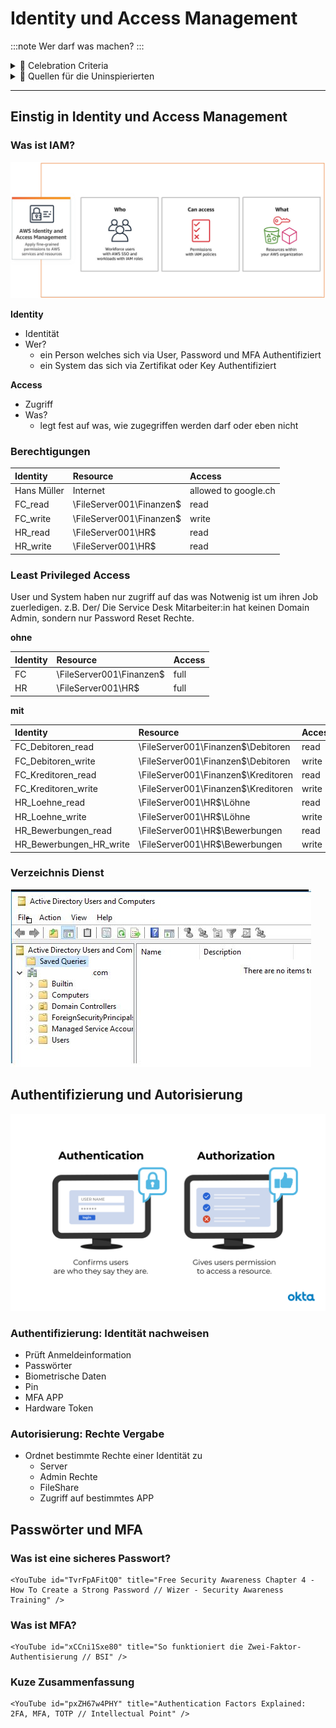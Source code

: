 # Identity und Access Management
:::note
Wer darf was machen?
:::

<details>
  <summary> 🎉 Celebration Criteria</summary>

**Überprüft und verbessert gegebenenfalls die Datensicherheit der eigenen Infrastruktur.**

Kennt Techniken des Zugriffsschutzes, Passwortmanager und Prinzipien der Passwortverwaltung.
    - Sie wissen was ein "sicheres Passwort" ausmacht.
    - Sie kennen alternativen und ergänzungen zu Passwörter.
    - Sie kennen die Limitationen von Passwörter und MFA.
    - Sie kennen die Grundlagen von RBAC.
    - Sie wissen wo RBAC in IAM Einzuordnen ist.
    - Sie wissen was Least Privileged Access (LPA) ist.

Kennt den Unterschied von Authentifizierung und Autorisierung.

</details>

<details>
  <summary> 🤫 Quellen für die Uninspierierten</summary>


- [**ComputerWeekly.de:** Identity Access Management (IAM) -Systeme](https://www.computerweekly.com/de/definition/Identity-Access-Management-IAM-Systeme)

- [**Microsoft** Was ist Identity & Access Management (IAM)?](https://www.microsoft.com/de-de/security/business/security-101/what-is-identity-access-management-iam)


- [**Okta:** Vergleich von Authentifizierung und Autorisierung](https://www.okta.com/de/identity-101/authentication-vs-authorization/#:~:text=Durch%20Authentifizierung%20wird%20best%C3%A4tigt%2C%20dass,Erlaubnis%20erhalten%2C%20auf%20Ressourcen%20zuzugreifen.)

- [**auth0:** Authentication vs. Authorization](https://auth0.com/docs/get-started/identity-fundamentals/authentication-and-authorization)


- [**CH Admin bit:** How To Choose a Strong Password](https://www.bit.admin.ch/bit/de/home/dokumentation/kundenzeitschrift-eisbrecher/eisbrecher-archiv/kundenzeitschrift-eisbrecher-ausgabe-75/self-service.html)

- [**TechTarget:** strong password](https://www.techtarget.com/searchenterprisedesktop/definition/strong-password)

- [**Boston University:** How To Choose a Strong Password](https://www.bu.edu/tech/support/information-security/security-for-everyone/how-to-choose-a-strong-password/)

- [**tools4ever** Was ist Multi-Faktor-Authentifizierung?](https://www.tools4ever.de/glossar/was-ist-multi-faktor-authentifizierung/)

- [**securityinsider** Was ist Multi-Faktor-Authentifizierung (MFA)?](https://security-insider.de/was-ist-multi-faktor-authentifizierung-mfa-a-631486/)


- [**ionos:** Role Based Access Control (RBAC): Wie funktioniert die rollenbasierte Zugriffskontrolle?](https://www.ionos.de/digitalguide/server/sicherheit/was-ist-role-based-access-control-rbac/)

- [**youtube.com:** Role-Based Access Control (RBAC) Explained: How it works and when to use it](https://www.youtube.com/watch?v=4Uya_I_Oxjk)

- [**microsoft:** Azure Role-Based Access Control, Azure RBAC)?](https://learn.microsoft.com/de-de/azure/role-based-access-control/overview)

</details>

___
## Einstig in Identity und Access Management

### Was ist IAM?

![IAM AWS](../img/howitworks_IAM_110321.8b2290727bb2022d54416e099c87ad9dc64be5d5.jpg)

**Identity**
- Identität
- Wer?
    - ein Person welches sich via User, Password und MFA Authentifiziert
    - ein System das sich via Zertifikat oder Key Authentifiziert

**Access**
- Zugriff
- Was?
    - legt fest auf was, wie zugegriffen werden darf oder eben nicht


### Berechtigungen

| Identity | Resource | Access
| :----------- | :----------- | :----------- |
| Hans Müller | Internet | allowed to google.ch |
| FC_read | \\FileServer001\Finanzen$ | read |
| FC_write | \\FileServer001\Finanzen$ | write |
| HR_read | \\FileServer001\HR$ | read | 
| HR_write | \\FileServer001\HR$ | read | 

### Least Privileged Access 
User und System haben nur zugriff auf das was Notwenig ist um ihren Job zuerledigen.
z.B. Der/ Die Service Desk Mitarbeiter:in hat keinen Domain Admin, sondern nur Password Reset Rechte.

**ohne**

| Identity | Resource | Access
| :----------- | :----------- | :----------- |
| FC | \\FileServer001\Finanzen$ | full |
| HR| \\FileServer001\HR$ | full | 

**mit**

| Identity | Resource | Access
| :----------- | :----------- | :----------- |
| FC_Debitoren_read | \\FileServer001\Finanzen$\Debitoren | read |
| FC_Debitoren_write | \\FileServer001\Finanzen$\Debitoren | write |
| FC_Kreditoren_read | \\FileServer001\Finanzen$\Kreditoren | read |
| FC_Kreditoren_write | \\FileServer001\Finanzen$\Kreditoren | write |
| HR_Loehne_read | \\FileServer001\HR$\Löhne | read | 
| HR_Loehne_write | \\FileServer001\HR$\Löhne | write | 
| HR_Bewerbungen_read | \\FileServer001\HR$\Bewerbungen| read | 
| HR_Bewerbungen_HR_write | \\FileServer001\HR$\Bewerbungen | write | 

### Verzeichnis Dienst

![AD](../img/ADEUS.jpg)

## Authentifizierung und Autorisierung

[![Authentication_vs_Authorization.png](../img/Authentication_vs_Authorization.png)](https://www.okta.com/de/identity-101/authentication-vs-authorization/)

### Authentifizierung: Identität nachweisen
- Prüft Anmeldeinformation
 - Passwörter
 - Biometrische Daten
 - Pin
 - MFA APP
 - Hardware Token

### Autorisierung: Rechte Vergabe
- Ordnet bestimmte Rechte einer Identität zu
    - Server
    - Admin Rechte
    - FileShare
    - Zugriff auf bestimmtes APP

## Passwörter und MFA

### Was ist eine sicheres Passwort?

```mdx-code-block
<YouTube id="TvrFpAFitQ0" title="Free Security Awareness Chapter 4 - How To Create a Strong Password // Wizer - Security Awareness Training" />
```

### Was ist MFA?

```mdx-code-block
<YouTube id="xCCni1Sxe80" title="So funktioniert die Zwei-Faktor-Authentisierung // BSI" />
```

### Kuze Zusammenfassung

```mdx-code-block
<YouTube id="pxZH67w4PHY" title="Authentication Factors Explained: 2FA, MFA, TOTP // Intellectual Point" />
```